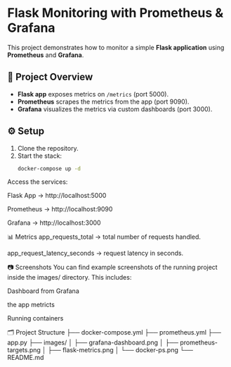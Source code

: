 # Flask Monitoring with Prometheus & Grafana

This project demonstrates how to monitor a simple **Flask application** using **Prometheus** and **Grafana**.

## 📌 Project Overview
- **Flask app** exposes metrics on `/metrics` (port 5000).  
- **Prometheus** scrapes the metrics from the app (port 9090).  
- **Grafana** visualizes the metrics via custom dashboards (port 3000).  

## ⚙️ Setup
1. Clone the repository.  
2. Start the stack:  
   ```bash
   docker-compose up -d
Access the services:

Flask App → http://localhost:5000

Prometheus → http://localhost:9090

Grafana → http://localhost:3000

📊 Metrics
app_requests_total → total number of requests handled.

app_request_latency_seconds → request latency in seconds.

📷 Screenshots
You can find example screenshots of the running project inside the
images/ directory.
This includes:

Dashboard from Grafana

the app metricts

Running containers



🗂️ Project Structure
├── docker-compose.yml
├── prometheus.yml
├── app.py
├── images/
│   ├── grafana-dashboard.png
│   ├── prometheus-targets.png
│   ├── flask-metrics.png
│   └── docker-ps.png
└── README.md
